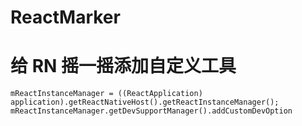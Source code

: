 # ReactMarker

# 给 RN 摇一摇添加自定义工具

```
mReactInstanceManager = ((ReactApplication) application).getReactNativeHost().getReactInstanceManager();
mReactInstanceManager.getDevSupportManager().addCustomDevOption
```
